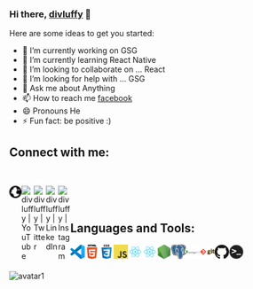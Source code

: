### Hi there, [divluffy][website] 👋 


Here are some ideas to get you started:

- 🔭 I’m currently working on GSG
- 🌱 I’m currently learning React Native
- 👯 I’m looking to collaborate on ...  React
- 🤔 I’m looking for help with ... GSG
- 💬 Ask me about Anything
- 📫 How to reach me [facebook](https://www.facebook.com/div.luffy/)
- 😄 Pronouns He
- ⚡ Fun fact:  be positive :)

## Connect with me:
<br />

[<img align="left" alt="divluffy" width="22px" src="https://raw.githubusercontent.com/iconic/open-iconic/master/svg/globe.svg" />][website]
[<img align="left" alt="divluffy | YouTube" width="22px" src="https://cdn.jsdelivr.net/npm/simple-icons@v3/icons/youtube.svg" />][youtube]
[<img align="left" alt="divluffy | Twitter" width="22px" src="https://cdn.jsdelivr.net/npm/simple-icons@3.13.0/icons/instagram.svg" />][instagram]
[<img align="left" alt="divluffy | LinkedIn" width="22px" src="https://cdn.jsdelivr.net/npm/simple-icons@v3/icons/linkedin.svg" />][linkedin]
[<img align="left" alt="divluffy | Instagram" width="22px" src="https://cdn.jsdelivr.net/npm/simple-icons@3.13.0/icons/facebook.svg" />][facebook]

<br />
<br />

## Languages and Tools:

[<img align="left" alt="Visual Studio Code" width="26px" src="https://raw.githubusercontent.com/github/explore/80688e429a7d4ef2fca1e82350fe8e3517d3494d/topics/visual-studio-code/visual-studio-code.png" />][website]

[<img align="left" alt="HTML5" width="26px" src="https://raw.githubusercontent.com/github/explore/80688e429a7d4ef2fca1e82350fe8e3517d3494d/topics/html/html.png" />][website]

[<img align="left" alt="CSS3" width="26px" src="https://raw.githubusercontent.com/github/explore/80688e429a7d4ef2fca1e82350fe8e3517d3494d/topics/css/css.png" />][website]

[<img align="left" alt="JavaScript" width="26px" src="https://raw.githubusercontent.com/github/explore/80688e429a7d4ef2fca1e82350fe8e3517d3494d/topics/javascript/javascript.png" />][website]

[<img align="left" alt="React" width="26px" src="https://raw.githubusercontent.com/github/explore/80688e429a7d4ef2fca1e82350fe8e3517d3494d/topics/react/react.png" />][website]

[<img align="left" alt="React" width="26px" src="https://raw.githubusercontent.com/github/explore/80688e429a7d4ef2fca1e82350fe8e3517d3494d/topics/react/react.png" />][website]

[<img align="left" alt="Node.js" width="26px" src="https://raw.githubusercontent.com/github/explore/80688e429a7d4ef2fca1e82350fe8e3517d3494d/topics/nodejs/nodejs.png" />][website]

[<img align="left" alt="Node.js" width="26px" src="https://raw.githubusercontent.com/github/explore/80688e429a7d4ef2fca1e82350fe8e3517d3494d/topics/postgresql/postgresql.png" />][website]

[<img align="left" alt="MongoDB" width="26px" src="https://raw.githubusercontent.com/github/explore/80688e429a7d4ef2fca1e82350fe8e3517d3494d/topics/mongodb/mongodb.png" />][website]

[<img align="left" alt="Git" width="26px" src="https://raw.githubusercontent.com/github/explore/80688e429a7d4ef2fca1e82350fe8e3517d3494d/topics/git/git.png" />][website]

[<img align="left" alt="GitHub" width="26px" src="https://raw.githubusercontent.com/github/explore/78df643247d429f6cc873026c0622819ad797942/topics/github/github.png" />][website]

[<img align="left" alt="Terminal" width="26px" src="https://raw.githubusercontent.com/github/explore/80688e429a7d4ef2fca1e82350fe8e3517d3494d/topics/terminal/terminal.png" />][website]

<br />
<br />

![avatar1](https://user-images.githubusercontent.com/78326620/145672578-79de6ab2-bed3-47e2-a084-0ba08ec51fb8.gif)




[website]: https://divluffy.netlify.app/
[youtube]: https://www.youtube.com/channel/UCpi7b6EQqRGoMeVYBgMQJ-A
[instagram]: https://www.instagram.com/devnluffy
[linkedin]: https://www.linkedin.com/in/ijomaa
[facebook]: https://www.facebook.com/div.luffy

